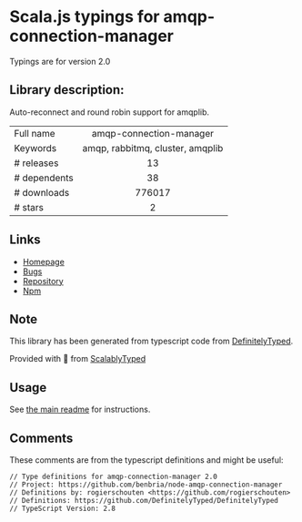 
# Scala.js typings for amqp-connection-manager

Typings are for version 2.0

## Library description:
Auto-reconnect and round robin support for amqplib.

|                    |                 |
| ------------------ | :-------------: |
| Full name          | amqp-connection-manager |
| Keywords           | amqp, rabbitmq, cluster, amqplib |
| # releases         | 13 |
| # dependents       | 38 |
| # downloads        | 776017 |
| # stars            | 2 |

## Links
- [Homepage](https://github.com/benbria/node-amqp-connection-manager)
- [Bugs](https://github.com/benbria/node-amqp-connection-manager/issues)
- [Repository](https://github.com/benbria/node-amqp-connection-manager)
- [Npm](https://www.npmjs.com/package/amqp-connection-manager)
    


## Note
This library has been generated from typescript code from [DefinitelyTyped](https://definitelytyped.org).

Provided with :purple_heart: from [ScalablyTyped](https://github.com/oyvindberg/ScalablyTyped)

## Usage
See [the main readme](../../readme.md) for instructions.

## Comments

These comments are from the typescript definitions and might be useful:
```
// Type definitions for amqp-connection-manager 2.0
// Project: https://github.com/benbria/node-amqp-connection-manager
// Definitions by: rogierschouten <https://github.com/rogierschouten>
// Definitions: https://github.com/DefinitelyTyped/DefinitelyTyped
// TypeScript Version: 2.8

```

